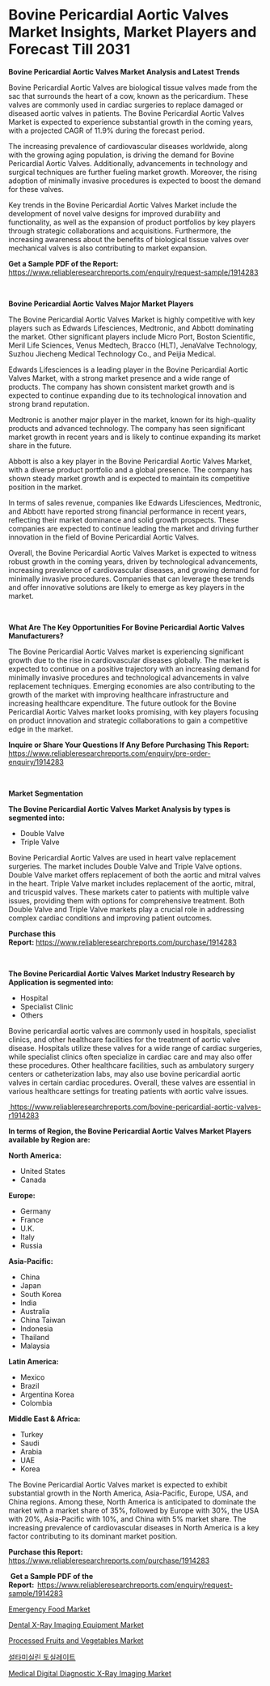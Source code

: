 <p><h1>Bovine Pericardial Aortic Valves Market Insights, Market Players and Forecast Till 2031</h1></p><p><strong>Bovine Pericardial Aortic Valves Market Analysis and Latest Trends</strong></p>
<p><p>Bovine Pericardial Aortic Valves are biological tissue valves made from the sac that surrounds the heart of a cow, known as the pericardium. These valves are commonly used in cardiac surgeries to replace damaged or diseased aortic valves in patients. The Bovine Pericardial Aortic Valves Market is expected to experience substantial growth in the coming years, with a projected CAGR of 11.9% during the forecast period.</p><p>The increasing prevalence of cardiovascular diseases worldwide, along with the growing aging population, is driving the demand for Bovine Pericardial Aortic Valves. Additionally, advancements in technology and surgical techniques are further fueling market growth. Moreover, the rising adoption of minimally invasive procedures is expected to boost the demand for these valves.</p><p>Key trends in the Bovine Pericardial Aortic Valves Market include the development of novel valve designs for improved durability and functionality, as well as the expansion of product portfolios by key players through strategic collaborations and acquisitions. Furthermore, the increasing awareness about the benefits of biological tissue valves over mechanical valves is also contributing to market expansion.</p></p>
<p><strong>Get a Sample PDF of the Report:&nbsp;</strong> <a href="https://www.reliableresearchreports.com/enquiry/request-sample/1914283">https://www.reliableresearchreports.com/enquiry/request-sample/1914283</a></p>
<p>&nbsp;</p>
<p><strong>Bovine Pericardial Aortic Valves Major Market Players</strong></p>
<p><p>The Bovine Pericardial Aortic Valves Market is highly competitive with key players such as Edwards Lifesciences, Medtronic, and Abbott dominating the market. Other significant players include Micro Port, Boston Scientific, Meril Life Sciences, Venus Medtech, Bracco (HLT), JenaValve Technology, Suzhou Jiecheng Medical Technology Co., and Peijia Medical.</p><p>Edwards Lifesciences is a leading player in the Bovine Pericardial Aortic Valves Market, with a strong market presence and a wide range of products. The company has shown consistent market growth and is expected to continue expanding due to its technological innovation and strong brand reputation.</p><p>Medtronic is another major player in the market, known for its high-quality products and advanced technology. The company has seen significant market growth in recent years and is likely to continue expanding its market share in the future.</p><p>Abbott is also a key player in the Bovine Pericardial Aortic Valves Market, with a diverse product portfolio and a global presence. The company has shown steady market growth and is expected to maintain its competitive position in the market.</p><p>In terms of sales revenue, companies like Edwards Lifesciences, Medtronic, and Abbott have reported strong financial performance in recent years, reflecting their market dominance and solid growth prospects. These companies are expected to continue leading the market and driving further innovation in the field of Bovine Pericardial Aortic Valves.</p><p>Overall, the Bovine Pericardial Aortic Valves Market is expected to witness robust growth in the coming years, driven by technological advancements, increasing prevalence of cardiovascular diseases, and growing demand for minimally invasive procedures. Companies that can leverage these trends and offer innovative solutions are likely to emerge as key players in the market.</p></p>
<p>&nbsp;</p>
<p><strong>What Are The Key Opportunities For Bovine Pericardial Aortic Valves Manufacturers?</strong></p>
<p><p>The Bovine Pericardial Aortic Valves market is experiencing significant growth due to the rise in cardiovascular diseases globally. The market is expected to continue on a positive trajectory with an increasing demand for minimally invasive procedures and technological advancements in valve replacement techniques. Emerging economies are also contributing to the growth of the market with improving healthcare infrastructure and increasing healthcare expenditure. The future outlook for the Bovine Pericardial Aortic Valves market looks promising, with key players focusing on product innovation and strategic collaborations to gain a competitive edge in the market.</p></p>
<p><strong>Inquire or Share Your Questions If Any Before Purchasing This Report:</strong> <a href="https://www.reliableresearchreports.com/enquiry/pre-order-enquiry/1914283">https://www.reliableresearchreports.com/enquiry/pre-order-enquiry/1914283</a></p>
<p>&nbsp;</p>
<p><strong>Market Segmentation</strong></p>
<p><strong>The Bovine Pericardial Aortic Valves Market Analysis by types is segmented into:</strong></p>
<p><ul><li>Double Valve</li><li>Triple Valve</li></ul></p>
<p><p>Bovine Pericardial Aortic Valves are used in heart valve replacement surgeries. The market includes Double Valve and Triple Valve options. Double Valve market offers replacement of both the aortic and mitral valves in the heart. Triple Valve market includes replacement of the aortic, mitral, and tricuspid valves. These markets cater to patients with multiple valve issues, providing them with options for comprehensive treatment. Both Double Valve and Triple Valve markets play a crucial role in addressing complex cardiac conditions and improving patient outcomes.</p></p>
<p><strong>Purchase this Report:&nbsp;</strong><a href="https://www.reliableresearchreports.com/purchase/1914283">https://www.reliableresearchreports.com/purchase/1914283</a></p>
<p>&nbsp;</p>
<p><strong>The Bovine Pericardial Aortic Valves Market Industry Research by Application is segmented into:</strong></p>
<p><ul><li>Hospital</li><li>Specialist Clinic</li><li>Others</li></ul></p>
<p><p>Bovine pericardial aortic valves are commonly used in hospitals, specialist clinics, and other healthcare facilities for the treatment of aortic valve disease. Hospitals utilize these valves for a wide range of cardiac surgeries, while specialist clinics often specialize in cardiac care and may also offer these procedures. Other healthcare facilities, such as ambulatory surgery centers or catheterization labs, may also use bovine pericardial aortic valves in certain cardiac procedures. Overall, these valves are essential in various healthcare settings for treating patients with aortic valve issues.</p></p>
<p><a href="https://www.reliableresearchreports.com/bovine-pericardial-aortic-valves-r1914283">&nbsp;https://www.reliableresearchreports.com/bovine-pericardial-aortic-valves-r1914283</a></p>
<p><strong>In terms of Region, the Bovine Pericardial Aortic Valves Market Players available by Region are:</strong></p>
<p>
    <p> <strong> North America: </strong>
        <ul>
            <li>United States</li>
            <li>Canada</li>
        </ul>
        </p> 
    <p> <strong> Europe: </strong>
        <ul>
            <li>Germany</li>
            <li>France</li>
            <li>U.K.</li>
            <li>Italy</li>
            <li>Russia</li>
        </ul>
        </p> 
    <p> <strong> Asia-Pacific: </strong>
        <ul>
            <li>China</li>
            <li>Japan</li>
            <li>South Korea</li>
            <li>India</li>
            <li>Australia</li>
            <li>China Taiwan</li>
            <li>Indonesia</li>
            <li>Thailand</li>
            <li>Malaysia</li>
        </ul>
        </p> 
    <p> <strong> Latin America: </strong>
        <ul>
            <li>Mexico</li>
            <li>Brazil</li>
            <li>Argentina Korea</li>
            <li>Colombia</li>
        </ul>
        </p> 
    <p> <strong> Middle East & Africa: </strong>
        <ul>
            <li>Turkey</li>
            <li>Saudi</li>
            <li>Arabia</li>
            <li>UAE</li>
            <li>Korea</li>
        </ul>
    </p>
    </p>
<p><p>The Bovine Pericardial Aortic Valves market is expected to exhibit substantial growth in the North America, Asia-Pacific, Europe, USA, and China regions. Among these, North America is anticipated to dominate the market with a market share of 35%, followed by Europe with 30%, the USA with 20%, Asia-Pacific with 10%, and China with 5% market share. The increasing prevalence of cardiovascular diseases in North America is a key factor contributing to its dominant market position.</p></p>
<p><strong>Purchase this Report: </strong><a href="https://www.reliableresearchreports.com/purchase/1914283">https://www.reliableresearchreports.com/purchase/1914283</a></p>
<p>&nbsp;<strong>Get a Sample PDF of the Report:&nbsp;&nbsp;</strong><a href="https://www.reliableresearchreports.com/enquiry/request-sample/1914283">https://www.reliableresearchreports.com/enquiry/request-sample/1914283</a></p>
<p><strong></strong></p>
<p><p><a href="https://medium.com/@bessiperez20/emergency-food-market-emerging-trends-and-future-prospects-for-period-from-2024-to-2031-dbeb3a28d7a5">Emergency Food Market</a></p><p><a href="https://github.com/jaidynmorantestelletmjzya/Market-Research-Report-List-4/blob/main/dental-x-ray-imaging-equipment-market.md">Dental X-Ray Imaging Equipment Market</a></p><p><a href="https://medium.com/@jacobwilkins67/navigating-the-global-processed-fruits-and-vegetables-market-landscape-trends-forecasts-and-9fbe4376938f">Processed Fruits and Vegetables Market</a></p><p><a href="https://github.com/nigaleamar09/Market-Research-Report-List-2/blob/main/304455977149.md">설타미실린 토실레이트</a></p><p><a href="https://github.com/ruddyyedelwadw/Market-Research-Report-List-3/blob/main/medical-digital-diagnostic-x-ray-imaging-market.md">Medical Digital Diagnostic X-Ray Imaging Market</a></p></p>